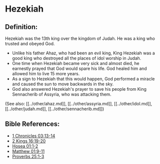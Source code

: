 # Hezekiah #

## Definition: ##

Hezekiah was the 13th king over the kingdom of Judah. He was a king who trusted and obeyed God.

* Unlike his father Ahaz, who had been an evil king, King Hezekiah was a good king who destroyed all the places of idol worship in Judah.
* One time when Hezekiah became very sick and almost died, he earnestly prayed that God would spare his life. God healed him and allowed him to live 15 more years.
* As a sign to Hezekiah that this would happen, God performed a miracle and caused the sun to move backwards in the sky.
* God also answered Hezekiah's prayer to save his people from King Sennacherib of Assyria, who was attacking them.

(See also: [[../other/ahaz.md]], [[../other/assyria.md]], [[../other/idol.md]], [[../other/judah.md]], [[../other/sennacherib.md]])

## Bible References: ##

* [1 Chronicles 03:13-14](en/tn/1ch/help/03/13)
* [2 Kings 16:19-20](en/tn/2ki/help/16/19)
* [Hosea 01:1-2](en/tn/hos/help/01/01)
* [Matthew 01:9-11](en/tn/mat/help/01/09)
* [Proverbs 25:1-3](en/tn/pro/help/25/01)
